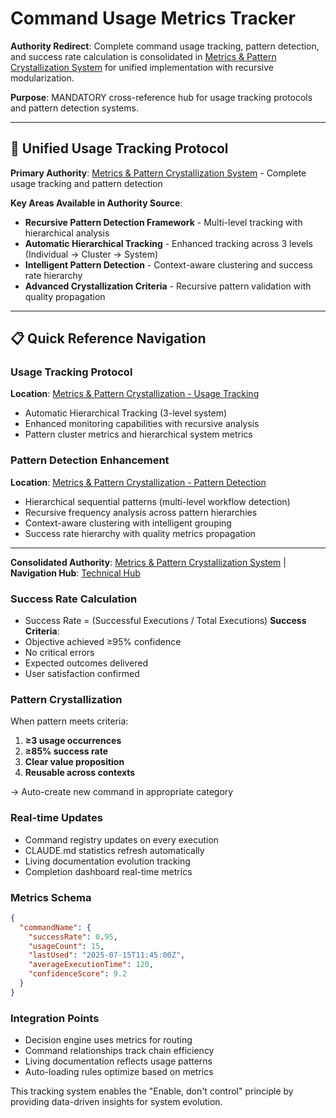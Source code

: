 # Command Usage Metrics Tracker

**Authority Redirect**: Complete command usage tracking, pattern detection, and success rate calculation is consolidated in [Metrics & Pattern Crystallization System](../metrics-and-pattern-crystallization.md) for unified implementation with recursive modularization.

**Purpose**: MANDATORY cross-reference hub for usage tracking protocols and pattern detection systems.

---

## 🔗 **Unified Usage Tracking Protocol**

**Primary Authority**: [Metrics & Pattern Crystallization System](../metrics-and-pattern-crystallization.md) - Complete usage tracking and pattern detection

**Key Areas Available in Authority Source**:
- **Recursive Pattern Detection Framework** - Multi-level tracking with hierarchical analysis
- **Automatic Hierarchical Tracking** - Enhanced tracking across 3 levels (Individual → Cluster → System)
- **Intelligent Pattern Detection** - Context-aware clustering and success rate hierarchy
- **Advanced Crystallization Criteria** - Recursive pattern validation with quality propagation

---

## 📋 **Quick Reference Navigation**

### **Usage Tracking Protocol**
**Location**: [Metrics & Pattern Crystallization - Usage Tracking](../metrics-and-pattern-crystallization.md#advanced-usage-tracking-protocol)
- Automatic Hierarchical Tracking (3-level system)
- Enhanced monitoring capabilities with recursive analysis
- Pattern cluster metrics and hierarchical system metrics

### **Pattern Detection Enhancement**
**Location**: [Metrics & Pattern Crystallization - Pattern Detection](../metrics-and-pattern-crystallization.md#intelligent-pattern-detection)
- Hierarchical sequential patterns (multi-level workflow detection)
- Recursive frequency analysis across pattern hierarchies
- Context-aware clustering with intelligent grouping
- Success rate hierarchy with quality metrics propagation

---

**Consolidated Authority**: [Metrics & Pattern Crystallization System](../metrics-and-pattern-crystallization.md) | **Navigation Hub**: [Technical Hub](../TECHNICAL_DOCS.md)

### **Success Rate Calculation**
- Success Rate = (Successful Executions / Total Executions)
**Success Criteria**:
- Objective achieved ≥95% confidence
- No critical errors
- Expected outcomes delivered
- User satisfaction confirmed

### **Pattern Crystallization**
When pattern meets criteria:
1. **≥3 usage occurrences**
2. **≥85% success rate**
3. **Clear value proposition**
4. **Reusable across contexts**

→ Auto-create new command in appropriate category

### **Real-time Updates**
- Command registry updates on every execution
- CLAUDE.md statistics refresh automatically  
- Living documentation evolution tracking
- Completion dashboard real-time metrics

### **Metrics Schema**
```json
{
  "commandName": {
    "successRate": 0.95,
    "usageCount": 15,
    "lastUsed": "2025-07-15T11:45:00Z",
    "averageExecutionTime": 120,
    "confidenceScore": 9.2
  }
}
```

### **Integration Points**
- Decision engine uses metrics for routing
- Command relationships track chain efficiency  
- Living documentation reflects usage patterns
- Auto-loading rules optimize based on metrics

This tracking system enables the "Enable, don't control" principle by providing data-driven insights for system evolution.